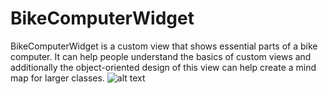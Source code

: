 # BikeComputerWidget
BikeComputerWidget is a custom view that shows essential parts of a bike computer. 
It can help people understand the basics of custom views and additionally the object-oriented 
design of this view can help create a mind map for larger classes.
![alt text](https://github.com/harshvardhanrastogi/BikeComputerWidget/blob/master/Screenshot_1559063650.png)

